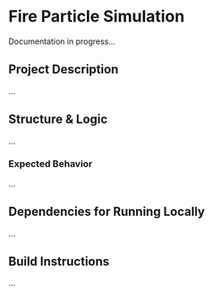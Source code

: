 # Fire Particle Simulation

Documentation in progress...

## Project Description

...

## Structure & Logic

...

### Expected Behavior

...

## Dependencies for Running Locally

...

## Build Instructions

...